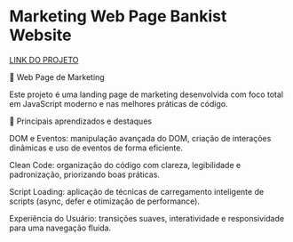 # Marketing Web Page Bankist Website

<a  href=" https://mejohngabriel.github.io/Marketing-Web-Page-Bankist-Website/">LINK DO PROJETO</a>

📢 Web Page de Marketing

Este projeto é uma landing page de marketing desenvolvida com foco total em JavaScript moderno e nas melhores práticas de código.

🚀 Principais aprendizados e destaques

DOM e Eventos: manipulação avançada do DOM, criação de interações dinâmicas e uso de eventos de forma eficiente.

Clean Code: organização do código com clareza, legibilidade e padronização, priorizando boas práticas.

Script Loading: aplicação de técnicas de carregamento inteligente de scripts (async, defer e otimização de performance).

Experiência do Usuário: transições suaves, interatividade e responsividade para uma navegação fluida.
